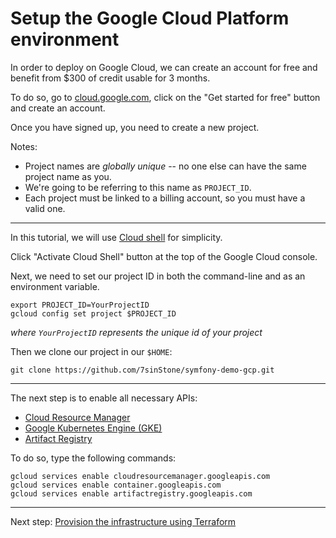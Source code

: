 # Setup the Google Cloud Platform environment

In order to deploy on Google Cloud, we can create an account for free and benefit from $300 of credit usable for 3 months.

To do so, go to [cloud.google.com](https://cloud.google.com/), click on the "Get started for free" button and create an account.

Once you have signed up, you need to create a new project.

Notes:

* Project names are *globally unique* -- no one else can have the same project name as you.
* We're going to be referring to this name as `PROJECT_ID`.
* Each project must be linked to a billing account, so you must have a valid one.

---

In this tutorial, we will use [Cloud shell](https://cloud.google.com/shell) for simplicity.

Click "Activate Cloud Shell" button at the top of the Google Cloud console.

Next, we need to set our project ID in both the command-line and as an environment variable.

```shell
export PROJECT_ID=YourProjectID
gcloud config set project $PROJECT_ID
```
*where `YourProjectID` represents the unique id of your project*

Then we clone our project in our `$HOME`:

```shell
git clone https://github.com/7sinStone/symfony-demo-gcp.git
```
---

The next step is to enable all necessary APIs:

- [Cloud Resource Manager](https://cloud.google.com/resource-manager)
- [Google Kubernetes Engine (GKE)](https://cloud.google.com/kubernetes-engine)
- [Artifact Registry](https://cloud.google.com/artifact-registry)

To do so, type the following commands:

```shell
gcloud services enable cloudresourcemanager.googleapis.com
gcloud services enable container.googleapis.com
gcloud services enable artifactregistry.googleapis.com
```
---
Next step: [Provision the infrastructure using Terraform](terrafrom-provisioning.md) 